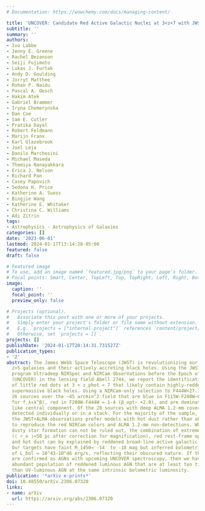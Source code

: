 ```yaml
---
# Documentation: https://wowchemy.com/docs/managing-content/

title: 'UNCOVER: Candidate Red Active Galactic Nuclei at 3<z<7 with JWST and ALMA'
subtitle: ''
summary: ''
authors:
- Ivo Labbe
- Jenny E. Greene
- Rachel Bezanson
- Seiji Fujimoto
- Lukas J. Furtak
- Andy D. Goulding
- Jorryt Matthee
- Rohan P. Naidu
- Pascal A. Oesch
- Hakim Atek
- Gabriel Brammer
- Iryna Chemerynska
- Dan Coe
- Sam E. Cutler
- Pratika Dayal
- Robert Feldmann
- Marijn Franx
- Karl Glazebrook
- Joel Leja
- Danilo Marchesini
- Michael Maseda
- Themiya Nanayakkara
- Erica J. Nelson
- Richard Pan
- Casey Papovich
- Sedona H. Price
- Katherine A. Suess
- Bingjie Wang
- Katherine E. Whitaker
- Christina C. Williams
- Adi Zitrin
tags:
- Astrophysics - Astrophysics of Galaxies
categories: []
date: '2023-06-01'
lastmod: 2024-01-17T13:14:28-05:00
featured: false
draft: false

# Featured image
# To use, add an image named `featured.jpg/png` to your page's folder.
# Focal points: Smart, Center, TopLeft, Top, TopRight, Left, Right, BottomLeft, Bottom, BottomRight.
image:
  caption: ''
  focal_point: ''
  preview_only: false

# Projects (optional).
#   Associate this post with one or more of your projects.
#   Simply enter your project's folder or file name without extension.
#   E.g. `projects = ["internal-project"]` references `content/project/deep-learning/index.md`.
#   Otherwise, set `projects = []`.
projects: []
publishDate: '2024-01-17T20:14:31.731527Z'
publication_types:
- '2'
abstract: The James Webb Space Telescope (JWST) is revolutionizing our knowledge of
  z>5 galaxies and their actively accreting black holes. Using the JWST Cycle 1 Treasury
  program Ultradeep NIRSpec and NIRCam ObserVations before the Epoch of Reionization
  (UNCOVER) in the lensing field Abell 2744, we report the identification of a sample
  of little red dots at 3 < z_phot < 7 that likely contain highly-reddened accreting
  supermassive black holes. Using a NIRCam-only selection to F444W<27.7 mag, we find
  26 sources over the ∼45 arcmin^2 field that are blue in F115W-F200W∼0 (or β_UV∼-2.0
  for f_λ∝λ^β), red in F200W-F444W = 1-4 (β_opt∼ +2.0), and are dominated by a point-source
  like central component. Of the 20 sources with deep ALMA 1.2-mm coverage, none are
  detected individually or in a stack. For the majority of the sample, SED fits to
  the JWST+ALMA observations prefer models with hot dust rather than obscured star-formation
  to reproduce the red NIRCam colors and ALMA 1.2-mm non-detections. While compact
  dusty star formation can not be ruled out, the combination of extremely small sizes
  (⟨ r_e ⟩≈50 pc after correction for magnification), red rest-frame optical slopes,
  and hot dust can by explained by reddened broad-line active galactic nuclei (AGNs).
  Our targets have faint M_1450≈ -14  to -18 mag but inferred bolometric luminosities
  of L_bol = 10^43-10^46 erg/s, reflecting their obscured nature. If the candidates
  are confirmed as AGNs with upcoming UNCOVER spectroscopy, then we have found an
  abundant population of reddened luminous AGN that are at least ten times more numerous
  than UV-luminous AGN at the same intrinsic bolometric luminosity.
publication: '*arXiv e-prints*'
doi: 10.48550/arXiv.2306.07320
links:
- name: arXiv
  url: https://arxiv.org/abs/2306.07320
---
```

